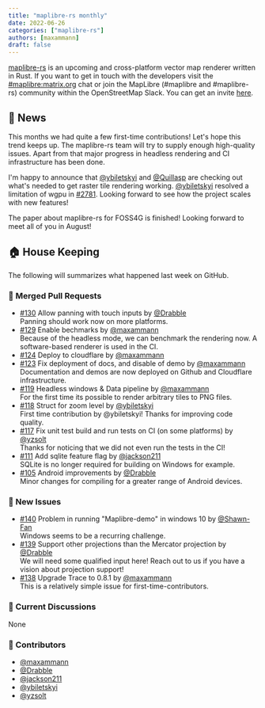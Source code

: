 ```yaml
---
title: "maplibre-rs monthly"
date: 2022-06-26
categories: ["maplibre-rs"]
authors: [maxammann]
draft: false
---
```


[maplibre-rs](https://github.com/maplibre/maplibre-rs) is an upcoming and cross-platform vector map renderer written in Rust. If you want to get in touch with the developers visit the [#maplibre:matrix.org](https://matrix.to/#/#mapr:matrix.org) chat or join the MapLibre (#maplibre and #maplibre-rs) community within the OpenStreetMap Slack. You can get an invite [here](https://slack.openstreetmap.us).

## 📰 News

This months we had quite a few first-time contributions! Let's hope this trend keeps up. The maplibre-rs team will try to supply enough high-quality issues.
Apart from that major progress in headless rendering and CI infrastructure has been done.

I'm happy to announce that [@ybiletskyi](https://github.com/ybiletskyi) and [@Quillasp](https://github.com/Quillasp) are checking out what's needed to get raster tile rendering working. [@ybiletskyi](https://github.com/ybiletskyi) resolved a limitation of wgpu in [#2781](https://github.com/gfx-rs/wgpu/pull/2781). Looking forward to see how the project scales with new features!

The paper about maplibre-rs for FOSS4G is finished! Looking forward to meet all of you in August!

## 🏠 House Keeping

The following will summarizes what happened last week on GitHub.

### 🎁 Merged Pull Requests

- [#130](https://github.com/maplibre/maplibre-rs/pull/130) Allow panning with touch inputs by [@Drabble](https://github.com/Drabble)<br>
  Panning should work now on more platforms.
- [#129](https://github.com/maplibre/maplibre-rs/pull/129) Enable bechmarks by [@maxammann](https://github.com/maxammann)<br>
  Because of the headless mode, we can benchmark the rendering now. A software-based renderer is used in the CI.
- [#124](https://github.com/maplibre/maplibre-rs/pull/124) Deploy to cloudflare by [@maxammann](https://github.com/maxammann)<br>
- [#123](https://github.com/maplibre/maplibre-rs/pull/123) Fix deployment of docs, and disable of demo by [@maxammann](https://github.com/maxammann)<br>
  Documentation and demos are now deployed on Github and Cloudflare infrastructure.
- [#119](https://github.com/maplibre/maplibre-rs/pull/119) Headless windows & Data pipeline by [@maxammann](https://github.com/maxammann)<br>
  For the first time its possible to render arbitrary tiles to PNG files.
- [#118](https://github.com/maplibre/maplibre-rs/pull/118) Struct for zoom level by [@ybiletskyi](https://github.com/ybiletskyi)<br>
  First time contribution by @ybiletskyi! Thanks for improving code quality.
- [#117](https://github.com/maplibre/maplibre-rs/pull/117) Fix unit test build and run tests on CI (on some platforms) by [@yzsolt](https://github.com/yzsolt)<br>
  Thanks for noticing that we did not even run the tests in the CI!
- [#111](https://github.com/maplibre/maplibre-rs/pull/111) Add sqlite feature flag by [@jackson211](https://github.com/jackson211)<br>
  SQLite is no longer required for building on Windows for example.
- [#105](https://github.com/maplibre/maplibre-rs/pull/105) Android improvements by [@Drabble](https://github.com/Drabble)<br>
  Minor changes for compiling for a greater range of Android devices.

### 🎁 New Issues

- [#140](https://github.com/maplibre/maplibre-rs/issues/140) Problem in running "Maplibre-demo" in windows 10 by [@Shawn-Fan](https://github.com/Shawn-Fan)<br>
  Windows seems to be a recurring challenge.
- [#139](https://github.com/maplibre/maplibre-rs/issues/139) Support other projections than the Mercator projection by [@Drabble](https://github.com/Drabble)<br>
  We will need some qualified input here! Reach out to us if you have a vision about projection support!
- [#138](https://github.com/maplibre/maplibre-rs/issues/138) Upgrade Trace to 0.8.1 by [@maxammann](https://github.com/maxammann)<br>
  This is a relatively simple issue for first-time-contributors.

### 🧵 Current Discussions

None

### 👋 Contributors

- [@maxammann](https://github.com/maxammann)
- [@Drabble](https://github.com/Drabble)
- [@jackson211](https://github.com/jackson211)
- [@ybiletskyi](https://github.com/ybiletskyi)
- [@yzsolt](https://github.com/yzsolt)
